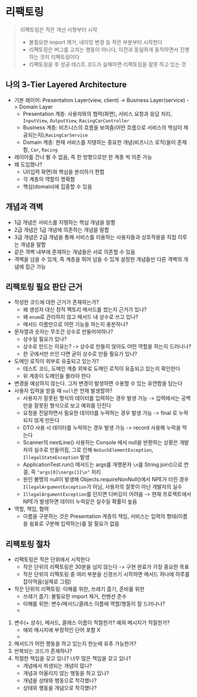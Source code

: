 # 리팩토링
> 리팩토링은 작은 개선 사항부터 시작
> - 불필요한 import 제거, 네이밍 변경 등 작은 부분부터 시작한다
> - 리팩토링은 버그를 고치는 행동이 아니다, 이전과 동일하게 동작하면서 진행하는 것이 리팩토링이다
> - 리팩토링을 후 성공 테스트 코드가 실패하면 리팩토링을 잘못 하고 있는 것

## 나의 3-Tier Layered Architecture
- 기본 레이어: Presentation Layer(view, client) -> Business Layer(service) -> Domain Layer
  - Presentation 계층: 사용자와의 협력(화면), 서비스 요청과 응답 처리, `InputView`, `OutputView`, `RacingCarController`
  - Business 계층: 비즈니스의 흐름을 보여줌(어떤 흐름으로 서비스의 핵심이 제공되는지),`RacingCarService`
  - Domain 계층: 현재 서비스를 지탱하는 중요한 개념(비즈니스 로직)들이 존재함, `Car`, `Racing`
- 레이어를 건너 뛸 수 없음, 즉 한 방향으로만 한 계층 씩 의존 가능
- 왜 도입했나?
  - UI(입력 화면)와 핵심을 분리하기 편함
  - 각 계층의 역할이 명확함
  - 핵심(domain)에 집중할 수 있음

## 개념과 격벽
- 1급 개념은 서비스를 지탱하는 핵심 개념을 말함
- 2급 개념은 1급 개념에 의존하는 개념을 말함
- 3급 개념은 2급 개념을 통해 서비스를 이용하는 사용자들과 상호작용을 직접 이루는 개념을 말함
- 같은 격벽 내부에 존재하는 개념들은 서로 의존할 수 있음
- 격벽을 넘을 수 있게, 즉 계층을 뛰어 넘을 수 있게 설정한 개념들만 다른 격벽의 개념에 접근 가능 

## 리팩토링 필요 판단 근거
- 작성한 코드에 대한 근거가 존재하는가?
  - 왜 생성자 대신 정적 팩토리 메서드를 썼는지 근거가 있나?
  - 왜 `enum`로 관리하지 않고 메서드 내 상수로 쓰고 있나?
  - 메서드 이름만으로 어떤 기능을 하는지 충분하나?
- 문자열과 숫자는 무조건 상수로 만들어야하나?
  - 상수일 필요가 있나?
  - 상수로 만드는 이유는? -> 상수로 만들지 않아도 어떤 역할을 하는지 드러나나?
  - 한 곳에서만 쓰인 다면 굳이 상수로 만들 필요가 있나?
- 도메인 로직이 외부로 유출되고 있는가?
  - 테스트 코드, 도메인 계층 외부로 도메인 로직이 유출되고 있는지 확인한다
  - 위 계층이 도메인을 몰라야 한다
- 변경을 예상하지 않는다. 그저 변경이 발생하면 수용할 수 있는 유연함을 담는다
- 사용자 입력을 받을 때 `null`은 언제 발생할까?
  - 사용자가 잘못된 형식의 데이터를 입력하는 경우 발생 가능 -> 입력에서는 공백만을 잘못된 형식으로 보고 예외를 던진다
  - 요청을 전달하면서 필요한 데이터를 누락하는 경우 발생 가능 -> final 로 누락되지 않게 만든다
  - DTO 사용 시 데이터를 누락하는 경우 발생 가능 -> record 사용해 누락을 막는다
  - Scanner의 nextLine() 사용하는 Console 에서 null을 반환하는 상황은 개발자의 실수로 만들어짐, 그로 인해 `NoSuchElementException`, `IllegalStateException` 발생
  - ApplicationTest.run() 메서드는 args를 개행문자 `\n`를 String.join()으로 연결, 즉 `"args[0]\nargs[1]\n"` 처리
  - 원인 불명의 null이 발생해 Objects.requireNonNull()에서 NPE가 터진 경우 `IllegalArgumentException`가 아님, 사용자의 잘못이 아닌 개발자의 실수
  - `IllegalArgumentException`를 던지면 디버깅이 어려움 -> 현재 프로젝트에서 NPE가 발생하면 데이터 누락같은 실수일 확률이 높음
- 역할, 책임, 협력
  - 이름을 구분하는 것은 Presentation 계층의 책임, 서비스는 입력의 형태(이름을 쉼표로 구분해 입력하는)를 알 필요가 없음

## 리팩토링 절차
- 리팩토링은 작은 단위에서 시작한다
  - 작은 단위의 리팩토링은 30분을 넘지 않는다 -> 구현 완료가 가장 중요한 목표
  - 작은 단위의 리팩토링 중 여러 부분을 신경쓰기 시작하면 메서드 하나에 하루를 잡아먹음(실제로 그럼)
- 작은 단위의 리팩토링: 이해를 위한, 쓰레기 줍기, 준비를 위한
  - 쓰레기 줍기: 불필요한 import 제거, 컨벤션 준수
  - 이해를 위한: 변수/메서드/클래스 이름에 역할/행동이 잘 드러나나?
  - 

1. 변수(+ 상수), 메서드, 클래스 이름이 적절한가? 예외 메시지가 적절한가?
   - 예외 메시지에 부정적인 단어 포함 X
   - 
2. 메서드가 어떤 행동을 하고 있는지 한눈에 유추 가능한가?
3. 반복되는 코드가 존재하나?
4. 적절한 책임을 갖고 있나? 너무 많은 책임을 갖고 있나?
    - 개념에서 파생되는 개념이 많나?
    - 개념과 어울리지 않는 행동을 하고 있나?
    - 개념을 상태와 행동으로 착각했나?
    - 상태와 행동을 개념으로 착각했나?
